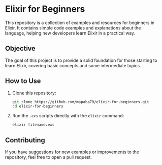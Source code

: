 # Elixir for Beginners

This repository is a collection of examples and resources for beginners in Elixir. It contains simple code examples and explanations about the language, helping new developers learn Elixir in a practical way.

## Objective

The goal of this project is to provide a solid foundation for those starting to learn Elixir, covering basic concepts and some intermediate topics.

## How to Use

1. Clone this repository:

    ```bash
    git clone https://github.com/mapaba79/elixir-for-beginners.git
    cd elixir-for-beginners
    ```

2. Run the `.exs` scripts directly with the `elixir` command:

    ```bash
    elixir filename.exs
    ```

## Contributing

If you have suggestions for new examples or improvements to the repository, feel free to open a pull request.
